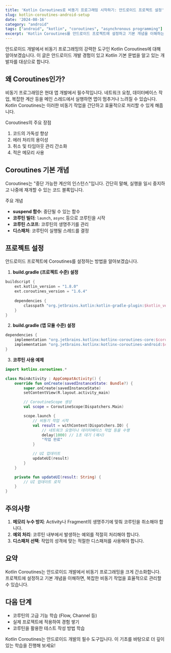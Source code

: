 ```yaml
---
title: 'Kotlin Coroutines로 비동기 프로그래밍 시작하기: 안드로이드 프로젝트 설정'
slug: kotlin-coroutines-android-setup
date: '2024-08-16'
category: "android"
tags: ["android", "kotlin", "coroutines", "asynchronous programming"]
excerpt: 'Kotlin Coroutines를 안드로이드 프로젝트에 설정하고 기본 개념을 이해하는 방법을 알아봅니다.'
---
```


안드로이드 개발에서 비동기 프로그래밍의 강력한 도구인 Kotlin Coroutines에 대해 알아보겠습니다. 이 글은 안드로이드 개발 경험이 있고 Kotlin 기본 문법을 알고 있는 개발자를 대상으로 합니다.

## 왜 Coroutines인가?

비동기 프로그래밍은 현대 앱 개발에서 필수적입니다. 네트워크 요청, 데이터베이스 작업, 복잡한 계산 등을 메인 스레드에서 실행하면 앱이 멈추거나 느려질 수 있습니다. Kotlin Coroutines는 이러한 비동기 작업을 간단하고 효율적으로 처리할 수 있게 해줍니다.

Coroutines의 주요 장점
1. 코드의 가독성 향상
2. 에러 처리의 용이성
3. 취소 및 타임아웃 관리 간소화
4. 적은 메모리 사용

## Coroutines 기본 개념

Coroutines는 "중단 가능한 계산의 인스턴스"입니다. 간단히 말해, 실행을 일시 중지하고 나중에 재개할 수 있는 코드 블록입니다.

주요 개념
- **suspend 함수**: 중단될 수 있는 함수
- **코루틴 빌더**: `launch`, `async` 등으로 코루틴을 시작
- **코루틴 스코프**: 코루틴의 생명주기를 관리
- **디스패처**: 코루틴이 실행될 스레드를 결정

## 프로젝트 설정

안드로이드 프로젝트에 Coroutines를 설정하는 방법을 알아보겠습니다.

1. **build.gradle (프로젝트 수준) 설정**

```gradle
buildscript {
    ext.kotlin_version = "1.8.0"
    ext.coroutines_version = "1.6.4"
    
    dependencies {
        classpath "org.jetbrains.kotlin:kotlin-gradle-plugin:$kotlin_version"
    }
}
```

2. **build.gradle (앱 모듈 수준) 설정**

```gradle
dependencies {
    implementation "org.jetbrains.kotlinx:kotlinx-coroutines-core:$coroutines_version"
    implementation "org.jetbrains.kotlinx:kotlinx-coroutines-android:$coroutines_version"
}
```

3. **코루틴 사용 예제**

```kotlin
import kotlinx.coroutines.*

class MainActivity : AppCompatActivity() {
    override fun onCreate(savedInstanceState: Bundle?) {
        super.onCreate(savedInstanceState)
        setContentView(R.layout.activity_main)

        // CoroutineScope 생성
        val scope = CoroutineScope(Dispatchers.Main)

        scope.launch {
            // 비동기 작업 시작
            val result = withContext(Dispatchers.IO) {
                // 네트워크 요청이나 데이터베이스 작업 등을 수행
                delay(1000) // 1초 대기 (예시)
                "작업 완료"
            }

            // UI 업데이트
            updateUI(result)
        }
    }

    private fun updateUI(result: String) {
        // UI 업데이트 로직
    }
}
```

## 주의사항

1. **메모리 누수 방지**: Activity나 Fragment의 생명주기에 맞춰 코루틴을 취소해야 합니다.
2. **예외 처리**: 코루틴 내부에서 발생하는 예외를 적절히 처리해야 합니다.
3. **디스패처 선택**: 작업의 성격에 맞는 적절한 디스패처를 사용해야 합니다.

## 요약

Kotlin Coroutines는 안드로이드 개발에서 비동기 프로그래밍을 크게 간소화합니다. 프로젝트에 설정하고 기본 개념을 이해하면, 복잡한 비동기 작업을 효율적으로 관리할 수 있습니다.

## 다음 단계

- 코루틴의 고급 기능 학습 (Flow, Channel 등)
- 실제 프로젝트에 적용하여 경험 쌓기
- 코루틴을 활용한 테스트 작성 방법 학습

Kotlin Coroutines는 안드로이드 개발의 필수 도구입니다. 이 기초를 바탕으로 더 깊이 있는 학습을 진행해 보세요!
